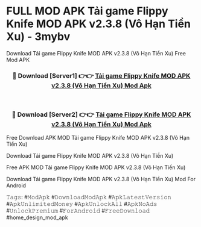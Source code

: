 # FULL MOD APK Tải game Flippy Knife MOD APK v2.3.8 (Vô Hạn Tiền Xu) - 3mybv
Download Tải game Flippy Knife MOD APK v2.3.8 (Vô Hạn Tiền Xu) Free Mod APK

<div align="center">
<h3>🔴 Download [Server1] 👉👉 <a href="https://apk-comot.site?title=Tải_game_Flippy_Knife_MOD_APK_v2.3.8_(Vô_Hạn_Tiền_Xu)">Tải game Flippy Knife MOD APK v2.3.8 (Vô Hạn Tiền Xu) Mod Apk</a></h3><br>

<h3>🔴 Download [Server2] 👉👉 <a href="https://apk-comot.site?title=Tải_game_Flippy_Knife_MOD_APK_v2.3.8_(Vô_Hạn_Tiền_Xu)">Tải game Flippy Knife MOD APK v2.3.8 (Vô Hạn Tiền Xu) Mod Apk</a></h3>
</div>


Free Download APK MOD Tải game Flippy Knife MOD APK v2.3.8 (Vô Hạn Tiền Xu)

Download Tải game Flippy Knife MOD APK v2.3.8 (Vô Hạn Tiền Xu) 

Free APK MOD Tải game Flippy Knife MOD APK v2.3.8 (Vô Hạn Tiền Xu) 

Download Tải game Flippy Knife MOD APK v2.3.8 (Vô Hạn Tiền Xu) Mod For Android

𝚃𝚊𝚐𝚜: #𝙼𝚘𝚍𝙰𝚙𝚔 #𝙳𝚘𝚠𝚗𝚕𝚘𝚊𝚍𝙼𝚘𝚍𝙰𝚙𝚔 #𝙰𝚙𝚔𝙻𝚊𝚝𝚎𝚜𝚝𝚅𝚎𝚛𝚜𝚒𝚘𝚗 #𝙰𝚙𝚔𝚄𝚗𝚕𝚒𝚖𝚒𝚝𝚎𝚍𝙼𝚘𝚗𝚎𝚢 #𝙰𝚙𝚔𝚄𝚗𝚕𝚘𝚌𝚔𝙰𝚕𝚕 #𝙰𝚙𝚔𝙽𝚘𝙰𝚍𝚜 #𝚄𝚗𝚕𝚘𝚌𝚔𝙿𝚛𝚎𝚖𝚒𝚞𝚖 #𝙵𝚘𝚛𝙰𝚗𝚍𝚛𝚘𝚒𝚍 #𝙵𝚛𝚎𝚎𝙳𝚘𝚠𝚗𝚕𝚘𝚊𝚍 #home_design_mod_apk